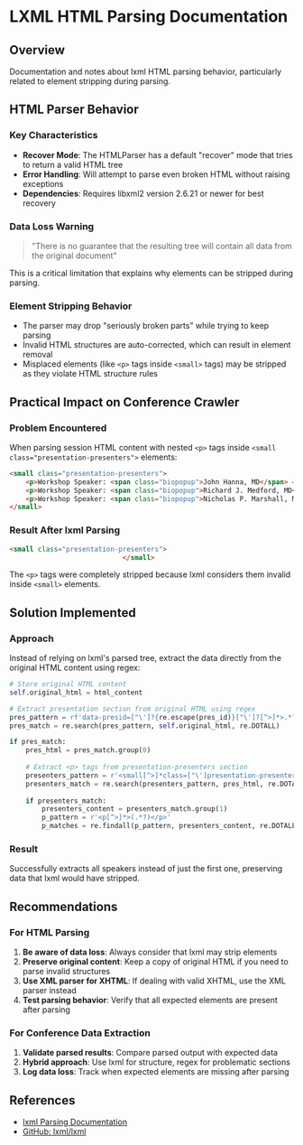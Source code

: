 # LXML HTML Parsing Documentation

## Overview
Documentation and notes about lxml HTML parsing behavior, particularly related to element stripping during parsing.

## HTML Parser Behavior

### Key Characteristics
- **Recover Mode**: The HTMLParser has a default "recover" mode that tries to return a valid HTML tree
- **Error Handling**: Will attempt to parse even broken HTML without raising exceptions
- **Dependencies**: Requires libxml2 version 2.6.21 or newer for best recovery

### Data Loss Warning
> "There is no guarantee that the resulting tree will contain all data from the original document"

This is a critical limitation that explains why elements can be stripped during parsing.

### Element Stripping Behavior
- The parser may drop "seriously broken parts" while trying to keep parsing
- Invalid HTML structures are auto-corrected, which can result in element removal
- Misplaced elements (like `<p>` tags inside `<small>` tags) may be stripped as they violate HTML structure rules

## Practical Impact on Conference Crawler

### Problem Encountered
When parsing session HTML content with nested `<p>` tags inside `<small class="presentation-presenters">` elements:

```html
<small class="presentation-presenters">
    <p>Workshop Speaker: <span class="biopopup">John Hanna, MD</span> – ECU Health</p>
    <p>Workshop Speaker: <span class="biopopup">Richard J. Medford, MD</span> – ECU Health</p>
    <p>Workshop Speaker: <span class="biopopup">Nicholas P. Marshall, MD</span> – Stanford University</p>
</small>
```

### Result After lxml Parsing
```html
<small class="presentation-presenters">
                            </small>
```

The `<p>` tags were completely stripped because lxml considers them invalid inside `<small>` elements.

## Solution Implemented

### Approach
Instead of relying on lxml's parsed tree, extract the data directly from the original HTML content using regex:

```python
# Store original HTML content
self.original_html = html_content

# Extract presentation section from original HTML using regex
pres_pattern = rf'data-presid=["\']?{re.escape(pres_id)}["\']?[^>]*>.*?</li>'
pres_match = re.search(pres_pattern, self.original_html, re.DOTALL)

if pres_match:
    pres_html = pres_match.group(0)
    
    # Extract <p> tags from presentation-presenters section
    presenters_pattern = r'<small[^>]*class=["\']presentation-presenters["\'][^>]*>(.*?)</small>'
    presenters_match = re.search(presenters_pattern, pres_html, re.DOTALL)
    
    if presenters_match:
        presenters_content = presenters_match.group(1)
        p_pattern = r'<p[^>]*>(.*?)</p>'
        p_matches = re.findall(p_pattern, presenters_content, re.DOTALL)
```

### Result
Successfully extracts all speakers instead of just the first one, preserving data that lxml would have stripped.

## Recommendations

### For HTML Parsing
1. **Be aware of data loss**: Always consider that lxml may strip elements
2. **Preserve original content**: Keep a copy of original HTML if you need to parse invalid structures
3. **Use XML parser for XHTML**: If dealing with valid XHTML, use the XML parser instead
4. **Test parsing behavior**: Verify that all expected elements are present after parsing

### For Conference Data Extraction
1. **Validate parsed results**: Compare parsed output with expected data
2. **Hybrid approach**: Use lxml for structure, regex for problematic sections
3. **Log data loss**: Track when expected elements are missing after parsing

## References
- [lxml Parsing Documentation](https://lxml.de/parsing.html)
- [GitHub: lxml/lxml](https://github.com/lxml/lxml)